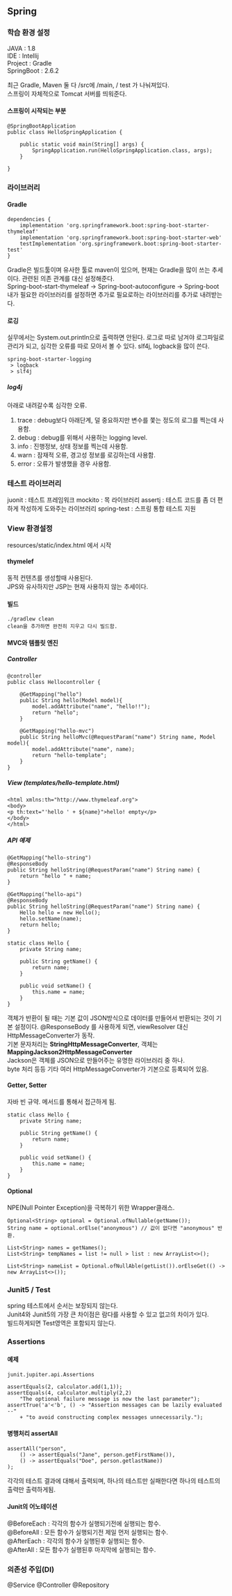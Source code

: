## Spring


### 학습 환경 설정

JAVA : 1.8 <br/>
IDE : Intellij <br/>
Project : Gradle <br/>
SpringBoot : 2.6.2 <br/>

최근 Gradle, Maven 둘 다 /src에 /main, / test 가 나눠져있다. <br/>
스프링이 자체적으로 Tomcat 서버를 띄워준다.
#### 스프링이 시작되는 부분
```
@SpringBootApplication
public class HelloSpringApplication {

	public static void main(String[] args) {
		SpringApplication.run(HelloSpringApplication.class, args);
	}

}
```

### 라이브러리

#### Gradle
```
dependencies {
	implementation 'org.springframework.boot:spring-boot-starter-thymeleaf'
	implementation 'org.springframework.boot:spring-boot-starter-web'
	testImplementation 'org.springframework.boot:spring-boot-starter-test'
}
```
Gradle은 빌드툴이며 유사한 툴로 maven이 있으머, 현재는 Gradle을 많이 쓰는 추세이다. 관련된 의존 관계를 대신 설정해준다. <br/>
Spring-boot-start-thymeleaf -> Spring-boot-autoconfigure -> Spring-boot <br/>
내가 필요한 라이브러리를 설정하면 추가로 필요로하는 라이브러리를 추가로 내려받는다.

#### 로깅
실무에서는 System.out.println으로 출력하면 안된다.
로그로 따로 남겨야 로그파일로 관리가 되고, 심각한 오류를 따로 모아서 볼 수 있다.
slf4j, logback을 많이 쓴다.
```
spring-boot-starter-logging
 > logback
 > slf4j
```

##### log4j

아래로 내려갈수록 심각한 오류.
1. trace : debug보다 아래단계, 덜 중요하지만 변수를 쫓는 정도의 로그를 찍는데 사용함.
2. debug : debug를 위해서 사용하는 logging level.
3. info : 진행정보, 상태 정보를 찍는데 사용함.
4. warn : 잠재적 오류, 경고성 정보를 로깅하는데 사용함.
5. error : 오류가 발생했을 경우 사용함.

### 테스트 라이브러리

juonit : 테스트 프레임워크
mockito : 목 라이브러리
assertj : 테스트 코드를 좀 더 편하게 작성하게 도와주는 라이브러리
spring-test : 스프링 통합 테스트 지원

### View 환경설정

resources/static/index.html 에서 시작

#### thymelef

동적 컨텐츠를 생성할때 사용된다.<br/>
JPS와 유사하지만 JSP는 현재 사용하지 않는 추세이다. <br/>


#### 빌드

```
./gradlew clean
clean을 추가하면 완전히 지우고 다시 빌드함.
```

#### MVC와 템플릿 엔진

##### Controller
```
@controller
public class Hellocontroller {

	@GetMapping("hello")
	public String hello(Model model){
		model.addAttribute("name", "hello!!");
		return "hello";
	}
	
	@GetMapping("hello-mvc")
	public String helloMvc(@RequestParam("name") String name, Model model){
		model.addAttribute("name", name);
		return "hello-template";
	}
}
```

##### View (templates/hello-template.html)

```
<html xmlns:th="http://www.thymeleaf.org">
<body>
<p th:text="'hello ' + ${name}">hello! empty</p>
</body>
</html>
```

##### API 예제

```
@GetMapping("hello-string")
@ResponseBody
public String helloString(@RequestParam("name") String name) {
	return "hello " + name;
}

@GetMapping("hello-api")
@ResponseBody
public String helloString(@RequestParam("name") String name) {
	Hello hello = new Hello();
	hello.setName(name);
	return hello;
}

static class Hello {
	private String name;

	public String getName() {
		return name;
	}

	public void setName() {
		this.name = name;
	}
}
```

객체가 반환이 될 때는 기본 값이 JSON방식으로 데이터를 만들어서 반환되는 것이 기본 설정이다.
@ResponseBody 를 사용하게 되면, viewResolver 대신 HttpMessageConverter가 동작. <br/>
기본 문자처리는  **StringHttpMessageConverter**, 객체는 **MappingJackson2HttpMessageConverter**<br/>
Jackson은 객체를 JSON으로 만들어주는 유명한 라이브러리 중 하나. <br/>
byte 처리 등등 기타 여러 HttpMessageConverter가 기본으로 등록되어 있음.<br/>

#### Getter, Setter

자바 빈 규약. 메서드를 통해서 접근하게 됨.
```
static class Hello {
	private String name;
	
	public String getName() {
		return name;
	}
	
	public void setName() {
		this.name = name;
	}
}
```

#### Optional

NPE(Null Pointer Exception)을 극복하기 위한 Wrapper클래스.

```
Optional<String> optional = Optional.ofNullable(getName());
String name = optional.orElse("anonymous") // 값이 없다면 "anonymous" 반환.

List<String> names = getNames();
List<String> tempNames = list != null > list : new ArrayList<>();

List<String> nameList = Optional.ofNullAble(getList()).orElseGet(() -> new ArrayList<>());
```

### Junit5 / Test

spring 테스트에서 순서는 보장되지 않는다.<br/>
Junit4와 Junit5의 가장 큰 차이점은 람다를 사용할 수 있고 없고의 차이가 있다.<br/>
빌드하게되면 Test영역은 포함되지 않는다.

### Assertions 

#### 예제
```
junit.jupiter.api.Assertions

assertEquals(2, calculator.add(1,1));
assertEquals(4, calculator.multiply(2,2)
	"The optional failure message is now the last parameter");
assertTrue('a'<'b', () -> "Assertion messages can be lazily evaluated --"
	+ "to avoid constructing complex messages unnecessarily.");
```

#### 병행처리 assertAll
```
assertAll("person",
	() -> assertEquals("Jane", person.getFirstName()),
	() -> assertEquals("Doe", person.getlastName))
);
```
각각의 테스트 결과에 대해서 출력되며, 하나의 테스트만 실패한다면 하나의 테스트의 출력만 출력하게됨.

#### Junit의 어노테이션

@BeforeEach : 각각의 함수가 실행되기전에 실행되는 함수. <br/>
@BeforeAll : 모든 함수가 실행되기전 제일 먼저 실행되는 함수. <br/>
@AfterEach : 각각의 함수가 실행된후 실행되는 함수. <br/>
@AfterAll : 모든 함수가 실행된후 마지막에 실행되는 함수. <br/>

### 의존성 주입(DI)

@Service
@Controller
@Repository


